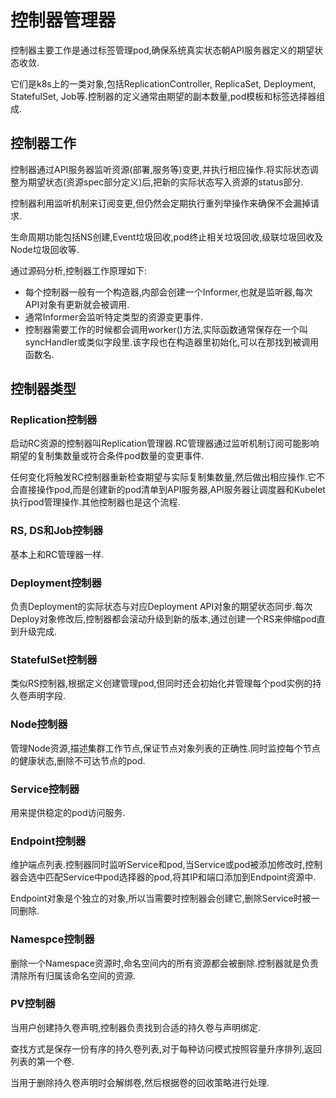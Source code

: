# 控制器管理器

控制器主要工作是通过标签管理pod,确保系统真实状态朝API服务器定义的期望状态收敛.

它们是k8s上的一类对象,包括ReplicationController, ReplicaSet, Deployment, StatefulSet, Job等.控制器的定义通常由期望的副本数量,pod模板和标签选择器组成.

## 控制器工作

控制器通过API服务器监听资源(部署,服务等)变更,并执行相应操作.将实际状态调整为期望状态(资源spec部分定义)后,把新的实际状态写入资源的status部分.

控制器利用监听机制来订阅变更,但仍然会定期执行重列举操作来确保不会漏掉请求.

生命周期功能包括NS创建,Event垃圾回收,pod终止相关垃圾回收,级联垃圾回收及Node垃圾回收等.

通过源码分析,控制器工作原理如下:

- 每个控制器一般有一个构造器,内部会创建一个Informer,也就是监听器,每次API对象有更新就会被调用.
- 通常Informer会监听特定类型的资源变更事件.
- 控制器需要工作的时候都会调用worker()方法,实际函数通常保存在一个叫syncHandler或类似字段里.该字段也在构造器里初始化,可以在那找到被调用函数名.



## 控制器类型

### Replication控制器

启动RC资源的控制器叫Replication管理器.RC管理器通过监听机制订阅可能影响期望的复制集数量或符合条件pod数量的变更事件.

任何变化将触发RC控制器重新检查期望与实际复制集数量,然后做出相应操作.它不会直接操作pod,而是创建新的pod清单到API服务器,API服务器让调度器和Kubelet执行pod管理操作.其他控制器也是这个流程.

### RS, DS和Job控制器

基本上和RC管理器一样.

### Deployment控制器

负责Deployment的实际状态与对应Deployment API对象的期望状态同步.每次Deploy对象修改后,控制器都会滚动升级到新的版本,通过创建一个RS来伸缩pod直到升级完成.

### StatefulSet控制器

类似RS控制器,根据定义创建管理pod,但同时还会初始化并管理每个pod实例的持久卷声明字段.

### Node控制器

管理Node资源,描述集群工作节点,保证节点对象列表的正确性.同时监控每个节点的健康状态,删除不可达节点的pod.

### Service控制器

用来提供稳定的pod访问服务.

### Endpoint控制器

维护端点列表.控制器同时监听Service和pod,当Service或pod被添加修改时,控制器会选中匹配Service中pod选择器的pod,将其IP和端口添加到Endpoint资源中.

Endpoint对象是个独立的对象,所以当需要时控制器会创建它,删除Service时被一同删除.

### Namespce控制器

删除一个Namespace资源时,命名空间内的所有资源都会被删除.控制器就是负责清除所有归属该命名空间的资源.

### PV控制器

当用户创建持久卷声明,控制器负责找到合适的持久卷与声明绑定.

查找方式是保存一份有序的持久卷列表,对于每种访问模式按照容量升序排列,返回列表的第一个卷.

当用于删除持久卷声明时会解绑卷,然后根据卷的回收策略进行处理.